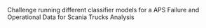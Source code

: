 Challenge running different classifier models for a APS Failure and Operational Data for Scania Trucks Analysis
